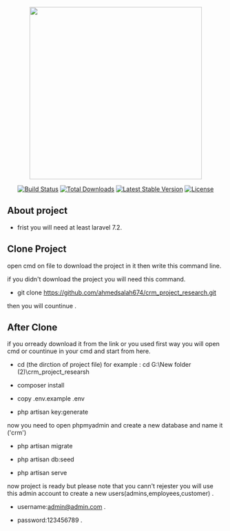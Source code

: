 ﻿<p align="center"><img src="https://res.cloudinary.com/dtfbvvkyp/image/upload/v1566331377/laravel-logolockup-cmyk-red.svg" width="400"></p>

<p align="center">
<a href="https://travis-ci.org/laravel/framework"><img src="https://travis-ci.org/laravel/framework.svg" alt="Build Status"></a>
<a href="https://packagist.org/packages/laravel/framework"><img src="https://poser.pugx.org/laravel/framework/d/total.svg" alt="Total Downloads"></a>
<a href="https://packagist.org/packages/laravel/framework"><img src="https://poser.pugx.org/laravel/framework/v/stable.svg" alt="Latest Stable Version"></a>
<a href="https://packagist.org/packages/laravel/framework"><img src="https://poser.pugx.org/laravel/framework/license.svg" alt="License"></a>
</p>

## About project

- frist you will need at least laravel 7.2.

## Clone Project

open cmd on file to download the project in it then write this command line.

if you didn't download the project you will need this command.

- git clone https://github.com/ahmedsalah674/crm_project_research.git 

then you will countinue .

## After Clone

if you orready download it from the link or you used first way you will open cmd or countinue in your cmd and start from here.

- cd (the dirction of project file) for example : cd G:\New folder (2)\crm_project_researsh 

- composer install 

- copy .env.example .env

- php artisan key:generate

now you need to open phpmyadmin and create a new database and name it ('crm')

- php artisan migrate

- php artisan db:seed

- php artisan serve

now project is ready but please note that you cann't rejester  you will use this admin account to create a new users(admins,employees,customer) .

- username:admin@admin.com .

- password:123456789 .

